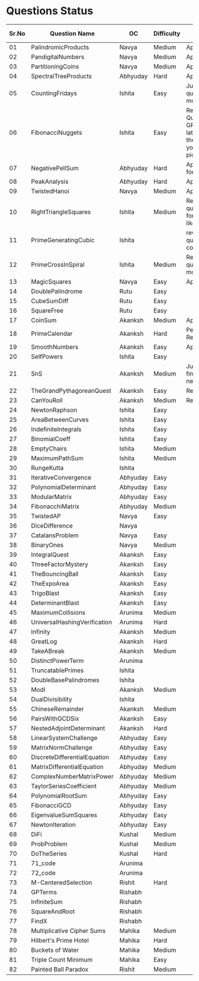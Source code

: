 # Questions Status

| Sr.No | Question Name                | OC       | Difficulty | Status                                                                                                                                                          | Question Inspiration |
| ----- | ---------------------------- | -------- | ---------- | --------------------------------------------------------------------------------------------------------------------------------------------------------------- | -------------------- |
| 01    | PalindromicProducts          | Navya    | Medium     | Approved                                                                                                                                                        |                      |
| 02    | PandigitalNumbers            | Navya    | Medium     | Approved                                                                                                                                                        |                      |
| 03    | PartitioningCoins            | Navya    | Medium     | Approved                                                                                                                                                        |                      |
| 04    | SpectralTreeProducts         | Abhyuday | Hard       | Approved                                                                                                                                                        |                      |
| 05    | CountingFridays              | Ishita   | Easy       | Just reword question to be more readable                                                                                                                        |                      |
| 06    | FibonacciNuggets             | Ishita   | Easy       | Reword Question - Use GPT to get the latex format for the formulas you've used as pictures                                                                      |                      |
| 07    | NegativePellSum              | Abhyuday | Hard       | Approved - Kept for Backup                                                                                                                                      |                      |
| 08    | PeakAnalysis                 | Abhyuday | Hard       | Approved                                                                                                                                                        |                      |
| 09    | TwistedHanoi                 | Navya    | Medium     | Approved                                                                                                                                                        |                      |
| 10    | RightTriangleSquares         | Ishita   | Medium     | Reword the question in the format similar like [this.](https://github.com/Roonil03/ProjectEulerCodes/blob/main/Problem0137.%20FibonacciGoldenNuggets/README.md) |                      |
| 11    | PrimeGeneratingCubic         | Ishita   |            | rework the question completely...                                                                                                                               |                      |
| 12    | PrimeCrossInSpiral           | Ishita   | Medium     | Reword the question to be more readable                                                                                                                         |                      |
| 13    | MagicSquares                 | Navya    | Easy       | Approved                                                                                                                                                        |                      |
| 14    | DoublePalindrome             | Rutu     | Easy       |                                                                                                                                                                 |                      |
| 15    | CubeSumDiff                  | Rutu     | Easy       |                                                                                                                                                                 |                      |
| 16    | SquareFree                   | Rutu     | Easy       |                                                                                                                                                                 |                      |
| 17    | CoinSum                      | Akanksh  | Medium     | Approved                                                                                                                                                        |                      |
| 18    | PrimeCalendar                | Akanksh  | Hard       | Pending;Solution Required                                                                                                                                       |                      |
| 19    | SmoothNumbers                | Akanksh  | Easy     | Approved                                                                                                                                                   |                      |
| 20    | SelfPowers                   | Ishita   | Easy       |                                                                                                                                                                 |                      |
| 21    | SnS                          | Akanksh  | Medium     |  Just write the final answer no need of soln                                                                                                                                                               |                      |
| 22    | TheGrandPythagoreanQuest     | Akanksh  | Easy       | Reword                                                                                                                                                          |                      |
| 23    | CanYouRoll                   | Akanksh  | Medium     | Reword                                                                                                                                                          |                      |
| 24    | NewtonRaphson                | Ishita   | Easy       |                                                                                                                                                                 |                      |
| 25    | AreaBetweenCurves            | Ishita   | Easy       |                                                                                                                                                                 |                      |
| 26    | IndefiniteIntegrals          | Ishita   | Easy       |                                                                                                                                                                 |                      |
| 27    | BinomialCoeff                | Ishita   | Easy       |                                                                                                                                                                 |                      |
| 28    | EmptyChairs                  | Ishita   | Medium     |                                                                                                                                                                 |                      |
| 29    | MaximumPathSum               | Ishita   | Medium     |                                                                                                                                                                 |                      |
| 30    | RungeKutta                   | Ishita   |            |                                                                                                                                                                 |                      |
| 31    | IterativeConvergence         | Abhyuday | Easy       |                                                                                                                                                                 |                      |
| 32    | PolynomialDeterminant        | Abhyuday | Easy       |                                                                                                                                                                 |                      |
| 33    | ModularMatrix                | Abhyuday | Easy       |                                                                                                                                                                 |                      |
| 34    | FibonacchiMatrix             | Abhyuday | Medium     |                                                                                                                                                                 |                      |
| 35    | TwistedAP                    | Navya    | Easy       |                                                                                                                                                                 |                      |
| 36    | DiceDifference               | Navya    |            |                                                                                                                                                                 |                      |
| 37    | CatalansProblem              | Navya    | Easy       |                                                                                                                                                                 |                      |
| 38    | BinaryOnes                   | Navya    | Medium     |                                                                                                                                                                 |                      |
| 39    | IntegralQuest                | Akanksh  | Easy       |                                                                                                                                                                 |                      |
| 40    | ThreeFactorMystery           | Akanksh  | Easy       |                                                                                                                                                                 |                      |
| 41    | TheBouncingBall              | Akanksh  | Easy       |                                                                                                                                                                 |                      |
| 42    | TheExpoArea                  | Akanksh  | Easy       |                                                                                                                                                                 |                      |
| 43    | TrigoBlast                   | Akanksh  | Easy       |                                                                                                                                                                 |                      |
| 44    | DeterminantBlast             | Akanksh  | Easy       |                                                                                                                                                                 |                      |
| 45    | MaximumCollisions            | Arunima  | Medium     |                                                                                                                                                                 |                      |
| 46    | UniversalHashingVerification | Arunima  | Hard       |                                                                                                                                                                 |                      |
| 47    | Infinity                     | Akanksh  | Medium     |                                                                                                                                                                 |                      |
| 48    | GreatLog                     | Akanksh  | Hard       |                                                                                                                                                                 |                      |
| 49    | TakeABreak                   | Akanksh  | Medium     |                                                                                                                                                                 |                      |
| 50    | DistinctPowerTerm            | Arunima  |            |                                                                                                                                                                 |                      |
| 51    | TruncatablePrimes            | Ishita   |            |                                                                                                                                                                 |                      |
| 52    | DoubleBasePalindromes        | Ishita   |            |                                                                                                                                                                 |                      |
| 53    | ModI                         | Akanksh  | Medium     |                                                                                                                                                                 |                      |
| 54    | DualDivisibility             | Ishita   |            |                                                                                                                                                                 |                      |
| 55    | ChineseRemainder             | Akanksh  | Medium     |                                                                                                                                                                 |                      |
| 56    | PairsWithGCDSix              | Akanksh  | Easy       |                                                                                                                                                                 |                      |
| 57    | NestedAdjointDeterminant     | Akanksh  | Hard       |                                                                                                                                                                 |                      |
| 58    | LinearSystemChallenge        | Abhyuday | Easy       |                                                                                                                                                                 |                      |
| 59    | MatrixNormChallenge          | Abhyuday | Easy       |                                                                                                                                                                 |                      |
| 60    | DiscreteDifferentialEquation | Abhyuday | Easy       |                                                                                                                                                                 |                      |
| 61    | MatrixDifferentialEquation   | Abhyuday | Medium     |                                                                                                                                                                 |                      |
| 62    | ComplexNumberMatrixPower     | Abhyuday | Medium     |                                                                                                                                                                 |                      |
| 63    | TaylorSeriesCoefficient      | Abhyuday | Medium     |                                                                                                                                                                 |                      |
| 64    | PolynomialRootSum            | Abhyuday | Easy       |                                                                                                                                                                 |                      |
| 65    | FibonacciGCD                 | Abhyuday | Easy       |                                                                                                                                                                 |                      |
| 66    | EigenvalueSumSquares         | Abhyuday | Easy       |                                                                                                                                                                 |                      |
| 67    | NewtonIteration              | Abhyuday | Easy       |                                                                                                                                                                 |                      |
| 68    | DiFi                         | Kushal   | Medium     |                                                                                                                                                                 |                      |
| 69    | ProbProblem                  | Kushal   | Medium     |                                                                                                                                                                 |                      |
| 70    | DoTheSeries                  | Kushal   | Hard       |                                                                                                                                                                 |                      |
| 71    | 71_code                      | Arunima  |            |                                                                                                                                                                 |                      |
| 72    | 72_code                      | Arunima  |            |                                                                                                                                                                 |                      |
| 73    | M-CenteredSelection          | Rishit   | Hard       |                                                                                                                                                                 |                      |
| 74    | GPTerms                      | Rishabh  |            |                                                                                                                                                                 |                      |
| 75    | InfiniteSum                  | Rishabh  |            |                                                                                                                                                                 |                      |
| 76    | SquareAndRoot                | Rishabh  |            |                                                                                                                                                                 |                      |
| 77    | FindX                        | Rishabh  |            |                                                                                                                                                                 |                      |
| 78    | Multiplicative Cipher Sums   | Mahika   | Medium     |                                                                                                                                                                 |                      |
| 79    | Hilbert's Prime Hotel        | Mahika   | Hard       |                                                                                                                                                                 |                      |
| 80    | Buckets of Water             | Mahika   | Medium     |                                                                                                                                                                 |                      |
| 81    | Triple Count Minimum         | Mahika   | Easy       |                                                                                                                                                                 |                      |
| 82    | Painted Ball Paradox         | Rishit   | Medium     |                                                                                                                                                                 |                      |
